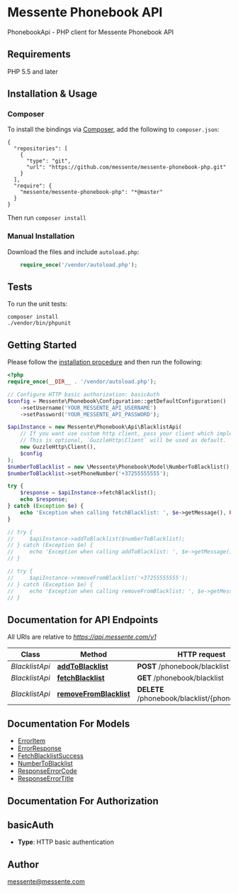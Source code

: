 # Messente Phonebook API

PhonebookApi - PHP client for Messente Phonebook API

## Requirements

PHP 5.5 and later

## Installation & Usage
### Composer

To install the bindings via [Composer](http://getcomposer.org/), add the following to `composer.json`:

```
{
  "repositories": [
    {
      "type": "git",
      "url": "https://github.com/messente/messente-phonebook-php.git"
    }
  ],
  "require": {
    "messente/messente-phonebook-php": "*@master"
  }
}
```

Then run `composer install`

### Manual Installation

Download the files and include `autoload.php`:

```php
    require_once('/vendor/autoload.php');
```

## Tests

To run the unit tests:

```
composer install
./vendor/bin/phpunit
```

## Getting Started

Please follow the [installation procedure](#installation--usage) and then run the following:

```php
<?php
require_once(__DIR__ . '/vendor/autoload.php');

// Configure HTTP basic authorization: basicAuth
$config = Messente\Phonebook\Configuration::getDefaultConfiguration()
    ->setUsername('YOUR_MESSENTE_API_USERNAME')
    ->setPassword('YOUR_MESSENTE_API_PASSWORD');

$apiInstance = new Messente\Phonebook\Api\BlacklistApi(
    // If you want use custom http client, pass your client which implements `GuzzleHttp\ClientInterface`.
    // This is optional, `GuzzleHttp\Client` will be used as default.
    new GuzzleHttp\Client(),
    $config
);
$numberToBlacklist = new \Messente\Phonebook\Model\NumberToBlacklist();
$numberToBlacklist->setPhoneNumber('+37255555555');

try {
    $response = $apiInstance->fetchBlacklist();
    echo $response;
} catch (Exception $e) {
    echo 'Exception when calling fetchBlacklist: ', $e->getMessage(), PHP_EOL;
}

// try {
//     $apiInstance->addToBlacklist($numberToBlacklist);
// } catch (Exception $e) {
//     echo 'Exception when calling addToBlacklist: ', $e->getMessage(), PHP_EOL;
// }

// try {
//     $apiInstance->removeFromBlacklist('+37255555555');
// } catch (Exception $e) {
//     echo 'Exception when calling removeFromBlacklist: ', $e->getMessage(), PHP_EOL;
// }
```

## Documentation for API Endpoints

All URIs are relative to *https://api.messente.com/v1*

Class | Method | HTTP request |
------------ | ------------- | ------------- |
*BlacklistApi* | [**addToBlacklist**](docs/Api/BlacklistApi.md#addtoblacklist) | **POST** /phonebook/blacklist |
*BlacklistApi* | [**fetchBlacklist**](docs/Api/BlacklistApi.md#fetchblacklist) | **GET** /phonebook/blacklist |
*BlacklistApi* | [**removeFromBlacklist**](docs/Api/BlacklistApi.md#removefromblacklist) | **DELETE** /phonebook/blacklist/{phone_number} |


## Documentation For Models

 - [ErrorItem](docs/Model/ErrorItem.md)
 - [ErrorResponse](docs/Model/ErrorResponse.md)
 - [FetchBlacklistSuccess](docs/Model/FetchBlacklistSuccess.md)
 - [NumberToBlacklist](docs/Model/NumberToBlacklist.md)
 - [ResponseErrorCode](docs/Model/ResponseErrorCode.md)
 - [ResponseErrorTitle](docs/Model/ResponseErrorTitle.md)


## Documentation For Authorization


## basicAuth

- **Type**: HTTP basic authentication


## Author

messente@messente.com
